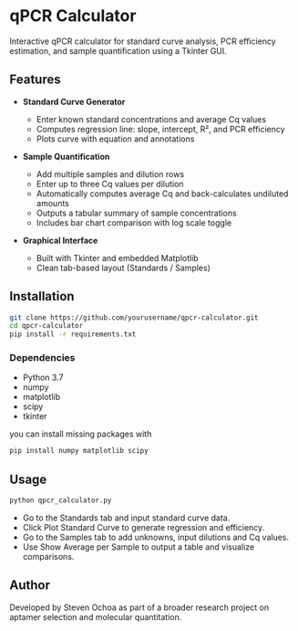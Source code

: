 # qPCR Calculator

Interactive qPCR calculator for standard curve analysis, PCR efficiency estimation, and sample quantification using a Tkinter GUI.

## Features

- **Standard Curve Generator**
  - Enter known standard concentrations and average Cq values
  - Computes regression line: slope, intercept, R², and PCR efficiency
  - Plots curve with equation and annotations

- **Sample Quantification**
  - Add multiple samples and dilution rows
  - Enter up to three Cq values per dilution
  - Automatically computes average Cq and back-calculates undiluted amounts
  - Outputs a tabular summary of sample concentrations
  - Includes bar chart comparison with log scale toggle

- **Graphical Interface**
  - Built with Tkinter and embedded Matplotlib
  - Clean tab-based layout (Standards / Samples)

## Installation

```bash
git clone https://github.com/yourusername/qpcr-calculator.git
cd qpcr-calculator
pip install -r requirements.txt
```
### Dependencies 
- Python 3.7
- numpy
- matplotlib
- scipy
- tkinter

you can install missing packages with 
```bash
pip install numpy matplotlib scipy
```
## Usage
```bash
python qpcr_calculator.py
```
- Go to the Standards tab and input standard curve data.
- Click Plot Standard Curve to generate regression and efficiency.
- Go to the Samples tab to add unknowns, input dilutions and Cq values.
- Use Show Average per Sample to output a table and visualize comparisons.

## Author
Developed by Steven Ochoa as part of a broader research project on aptamer selection and molecular quantitation. 

